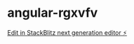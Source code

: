 # angular-rgxvfv

[Edit in StackBlitz next generation editor ⚡️](https://stackblitz.com/~/github.com/amaljacksman/angular-rgxvfv)